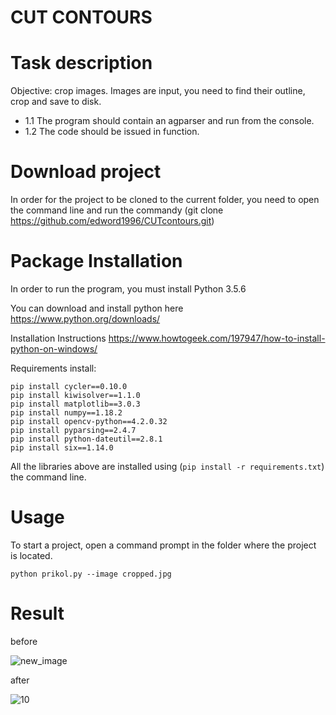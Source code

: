 # CUT CONTOURS
# Task description
Objective: crop images. Images are input, you need to find their outline, crop and save to disk. 
 - 1.1 The program should contain an agparser and run from the console. 
 - 1.2 The code should be issued in function.
 
 # Download project
 In order for the project to be cloned to the current folder, you need to open the command line and run the commandу (git clone 
  https://github.com/edword1996/CUTcontours.git)
 
# Package Installation

In order to run the program, you must install Python 3.5.6

You can download and install python here https://www.python.org/downloads/

Installation Instructions https://www.howtogeek.com/197947/how-to-install-python-on-windows/



Requirements install:
```
pip install cycler==0.10.0
pip install kiwisolver==1.1.0
pip install matplotlib==3.0.3
pip install numpy==1.18.2
pip install opencv-python==4.2.0.32
pip install pyparsing==2.4.7
pip install python-dateutil==2.8.1
pip install six==1.14.0
```
 
All the libraries above are installed using (```pip install -r requirements.txt```) the command line.


# Usage
To start a project, open a command prompt in the folder where the project is located.
```
python prikol.py --image cropped.jpg
```
# Result
before

![new_image](https://user-images.githubusercontent.com/54912523/81163337-434a5500-8f97-11ea-8911-2ee3efb02f95.jpg)

after

![10](https://user-images.githubusercontent.com/54912523/81163394-59581580-8f97-11ea-9fa2-a2d8587eaae2.png)



